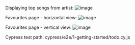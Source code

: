 Displaying top songs from artist:
![image](https://github.com/gracjanh/SpotifySearchReact/assets/74767350/db697047-e65c-4bdf-b239-8e7cc61ce684)

Favourites page - horizontal view:
![image](https://github.com/gracjanh/SpotifySearchReact/assets/74767350/b57a877d-bf5a-463d-8221-59daed3a9343)

Favourites page - vertical view:
![image](https://github.com/gracjanh/SpotifySearchReact/assets/74767350/b645853b-d648-4cc9-bdb6-2a0f0a2f6118)

Cypress test path: cypress/e2e/1-getting-started/todo.cy.js
